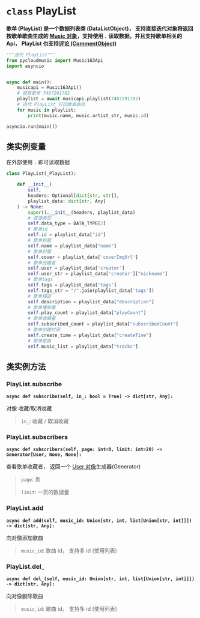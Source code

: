 # `class` PlayList

**歌单 (PlayList) 是一个数据列表类 (DataListObject)， 支持直接迭代对象将返回按歌单歌曲生成的 [Music 对象](/pycloudmusic/Music)，支持使用 `.` 读取数据，并且支持歌单相关的 Api， PlayList 也支持[评论 (CommentObject)](/pycloudmusic/CommentObject)**

```python
"""迭代 PlayList"""
from pycloudmusic import Music163Api
import asyncio


async def main():
    musicapi = Music163Api()
    # 获取歌单 7487291782
    playlist = await musicapi.playlist(7487291782)
    # 迭代 PlayList 打印歌单曲目
    for music in playlist:
        print(music.name, music.artist_str, music.id)

asyncio.run(main())
```

## 类实例变量

在外部使用 `.` 即可读取数据

```python
class PlayList(_PlayList):

    def __init__(
        self, 
        headers: Optional[dict[str, str]], 
        playlist_data: dict[str, Any]
    ) -> None:
        super().__init__(headers, playlist_data)
        # 资源类型
        self.data_type = DATA_TYPE[2]
        # 歌单id
        self.id = playlist_data["id"]
        # 歌单标题
        self.name = playlist_data["name"]
        # 歌单封面
        self.cover = playlist_data['coverImgUrl']
        # 歌单创建者
        self.user = playlist_data['creator']
        self.user_str = playlist_data['creator']["nickname"]
        # 歌单tags
        self.tags = playlist_data['tags']
        self.tags_str = "/".join(playlist_data['tags'])
        # 歌单描述
        self.description = playlist_data["description"]
        # 歌单播放量
        self.play_count = playlist_data["playCount"]
        # 歌单收藏量
        self.subscribed_count = playlist_data["subscribedCount"]
        # 歌单创建时间
        self.create_time = playlist_data["createTime"]
        # 歌单歌曲
        self.music_list = playlist_data["tracks"]
```

## 类实例方法

### PlayList.subscribe

**`async def subscribe(self, in_: bool = True) -> dict[str, Any]:`**

对像 收藏/取消收藏

> `in_`: 收藏 / 取消收藏

### PlayList.subscribers

**`async def subscribers(self, page: int=0, limit: int=20) -> Generator[User, None, None]:`**

查看歌单收藏者， 返回一个 [User 对像](/pycloudmusic/User)生成器(Generator)

> `page`: 页
>
> `limit`: 一页的数据量

### PlayList.add

**`async def add(self, music_id: Union[str, int, list[Union[str, int]]]) -> dict[str, Any]:`**

向对像添加歌曲

> `music_id`: 歌曲 id， 支持多 id (使用列表)

### PlayList.del_

**`async def del_(self, music_id: Union[str, int, list[Union[str, int]]]) -> dict[str, Any]:`**

向对像删除歌曲

> `music_id`: 歌曲 id， 支持多 id (使用列表)